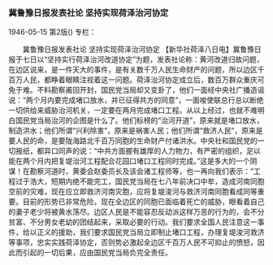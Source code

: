 ### 冀鲁豫日报发表社论  坚持实现荷泽治河协定

1946-05-15
第2版()
专栏：

　　冀鲁豫日报发表社论
    坚持实现荷泽治河协定
    【新华社荷泽八日电】冀鲁豫日报于七日以“坚持实行荷泽治河改道协定”为题，发表社论称：黄河改道归故问题，在边区说来，是一件天大的事件，是有关数千万人民生命财产的问题，所以边区千百万人民，都睁着眼睛注视着这一问题。荷泽治河协定成立后，数百万群众重庆可免于难。不料勘察甫回开封，国民党当局却又变卦了，他们一面经中央社广播造谣说：“两个月内要完成堵口放水，并已征得共方的同意”，一面唆使联总行总以断绝一切供给来威胁治河机关，一定要在两月完成堵口工程。从以上经过，也就不难明白国民党当局治河的企图是什么了。他们标榜的“治河开道”，原来就是堵口放水，制造洪水；他们所谓“兴利除害”，原来是祸害人民；他们所谓“救济人民”，原来是要人民的命，是要陇海路北千百万同胞的生命财产付诸洪水。中央社和国民党的一切报纸，都异口同声的说：“中共方面握有雄厚的人力物力，有严密的组织，足以能在两个月内把复堤治河工程配合花园口堵口工程同时完成。”这是多大的一个阴谋！在勘察河道时，黄委会赵委员长及该会诸工程师等，也一再向我们表示：“工程过于浩大，短期内绝不能完工，国民党当局在七八年前决口中牟，造成河南同胞空前的灾难，现在应立即救济河南灾胞，应将复堤浚河与救济河南同胞看成同等重要。目前的形势已非常危险，现在全边区的同胞已面临着死亡的威胁，眼看着自己的妻子老少将被黄水荡尽。边区人民是不能容忍反动派这样万恶的行为的，会不分贫富、不分男女老幼的团结起来，采取必要的行动。我们要求全国人民注意这一事件，给以正义的援助，我们要求国民党当局立即制止堵口工程，办理复堤浚河救济等事项，忠实实践荷泽协定，否则势必激起全边区千百万人民不可抑止的愤怒，因此而引起的一切后果，应由国民党当局负完全责任。
